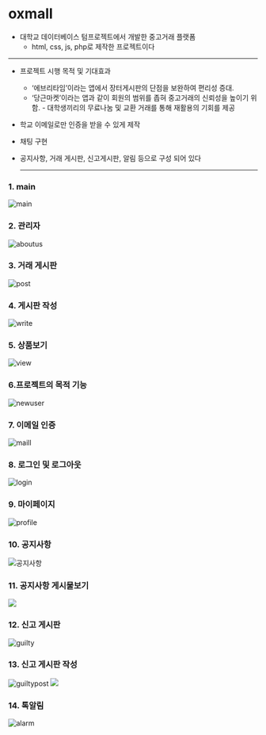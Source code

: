 # oxmall
* 대학교 데이터베이스 텀프로젝트에서 개발한 중고거래 플랫폼
  * html, css, js, php로 제작한 프로젝트이다
***
* 프로젝트 시행 목적 및 기대효과
  * ‘에브리타임’이라는 앱에서 장터게시판의 단점을 보완하여 편리성 증대.
  * ‘당근마켓’이라는 앱과 같이 회원의 범위를 좁혀 중고거래의 신뢰성을 높이기 위함. - 대학생끼리의 무료나눔 및 교환 거래를 통해 재활용의 기회를 제공

* 학교 이메일로만 인증을 받을 수 있게 제작
* 채팅 구현
* 공지사항, 거래 게시판, 신고게시판, 알림 등으로 구성 되어 있다
  ***
### 1. main 
![main](https://github.com/jeheeu/db-Project/assets/88657670/c4cd9d6f-04ca-4049-b6cb-52ebda4fcad8)
### 2. 관리자
![aboutus](https://github.com/jeheeu/db-Project/assets/88657670/b2168904-b0ac-4075-b193-f8596b0150f9)
### 3. 거래 게시판
![post](https://github.com/jeheeu/db-Project/assets/88657670/b7db4529-fc9c-4ba5-9c13-9699daf8ffe1)
### 4. 게시판 작성
![write](https://github.com/jeheeu/db-Project/assets/88657670/bce5357d-76dd-4b94-b332-89624625bd0d)
### 5. 상품보기
![view](https://github.com/jeheeu/db-Project/assets/88657670/cb4d53fd-c0a8-48fe-9bd2-65586ad2a374)
### 6.프로젝트의 목적 기능
![newuser](https://github.com/jeheeu/db-Project/assets/88657670/7121e7d4-4ec9-4aff-a535-75ead8d61001)
### 7. 이메일 인증
![maill](https://github.com/jeheeu/db-Project/assets/88657670/2f9fcd22-dedf-4855-8381-8118ce7f5073)
### 8. 로그인 및 로그아웃
![login](https://github.com/jeheeu/db-Project/assets/88657670/cf2caef1-393c-40f8-a970-a133edd2961b)
### 9. 마이페이지
![profile](https://github.com/jeheeu/db-Project/assets/88657670/165577c9-0eaa-4772-be41-12397e4c95f9)
### 10. 공지사항
![공지사항](https://github.com/jeheeu/db-Project/assets/88657670/60a05288-cb87-46d8-aa7e-5f006e54cdcb)
### 11. 공지사항 게시물보기
![](https://github.com/jeheeu/db-Project/assets/88657670/f17ef232-8b9a-4ca7-bdde-5ed6a4c2b8a1)
### 12. 신고 게시판
![guilty](https://github.com/jeheeu/db-Project/assets/88657670/75ded7f2-cfa9-438a-b2c1-5cbd8ed11d6f)
### 13. 신고 게시판 작성
![guiltypost](https://github.com/jeheeu/db-Project/assets/88657670/e5b482e4-7975-40cb-b460-aee1ca65a04d)
![](https://github.com/jeheeu/db-Project/assets/88657670/f367f9be-c01c-48c1-a86e-8bfb5ac437e6)
### 14. 톡알림
![alarm](https://github.com/jeheeu/db-Project/assets/88657670/1edb1270-6cda-4d3b-8343-f2c0dc78725c)



